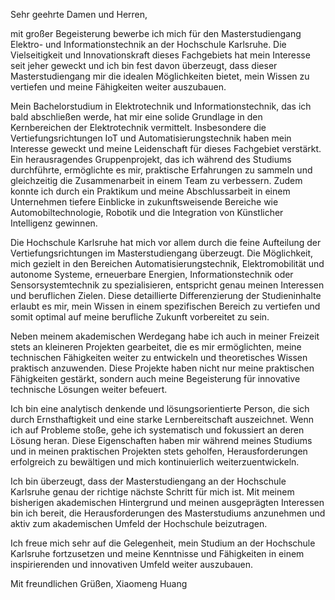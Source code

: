 Sehr geehrte Damen und Herren,

mit großer Begeisterung bewerbe ich mich für den Masterstudiengang Elektro- und Informationstechnik an der Hochschule Karlsruhe. Die Vielseitigkeit und Innovationskraft dieses Fachgebiets hat mein Interesse seit jeher geweckt und ich bin fest davon überzeugt, dass dieser Masterstudiengang mir die idealen Möglichkeiten bietet, mein Wissen zu vertiefen und meine Fähigkeiten weiter auszubauen. 

Mein Bachelorstudium in Elektrotechnik und Informationstechnik, das ich bald abschließen werde, hat mir eine solide Grundlage in den Kernbereichen der Elektrotechnik vermittelt. Insbesondere die Vertiefungsrichtungen IoT und Automatisierungstechnik haben mein Interesse geweckt und meine Leidenschaft für dieses Fachgebiet verstärkt. Ein herausragendes Gruppenprojekt, das ich während des Studiums durchführte, ermöglichte es mir, praktische Erfahrungen zu sammeln und gleichzeitig die Zusammenarbeit in einem Team zu verbessern. Zudem konnte ich durch ein Praktikum und meine Abschlussarbeit in einem Unternehmen tiefere Einblicke in zukunftsweisende Bereiche wie Automobiltechnologie, Robotik und die Integration von Künstlicher Intelligenz gewinnen. 

Die Hochschule Karlsruhe hat mich vor allem durch die feine Aufteilung der Vertiefungsrichtungen im Masterstudiengang überzeugt. Die Möglichkeit, mich gezielt in den Bereichen Automatisierungstechnik, Elektromobilität und autonome Systeme, erneuerbare Energien, Informationstechnik oder Sensorsystemtechnik zu spezialisieren, entspricht genau meinen Interessen und beruflichen Zielen. Diese detaillierte Differenzierung der Studieninhalte erlaubt es mir, mein Wissen in einem spezifischen Bereich zu vertiefen und somit optimal auf meine berufliche Zukunft vorbereitet zu sein. 

Neben meinem akademischen Werdegang habe ich auch in meiner Freizeit stets an kleineren Projekten gearbeitet, die es mir ermöglichten, meine technischen Fähigkeiten weiter zu entwickeln und theoretisches Wissen praktisch anzuwenden. Diese Projekte haben nicht nur meine praktischen Fähigkeiten gestärkt, sondern auch meine Begeisterung für innovative technische Lösungen weiter befeuert. 

Ich bin eine analytisch denkende und lösungsorientierte Person, die sich durch Ernsthaftigkeit und eine starke Lernbereitschaft auszeichnet. Wenn ich auf Probleme stoße, gehe ich systematisch und fokussiert an deren Lösung heran. Diese Eigenschaften haben mir während meines Studiums und in meinen praktischen Projekten stets geholfen, Herausforderungen erfolgreich zu bewältigen und mich kontinuierlich weiterzuentwickeln. 

Ich bin überzeugt, dass der Masterstudiengang an der Hochschule Karlsruhe genau der richtige nächste Schritt für mich ist. Mit meinem bisherigen akademischen Hintergrund und meinen ausgeprägten Interessen bin ich bereit, die Herausforderungen des Masterstudiums anzunehmen und aktiv zum akademischen Umfeld der Hochschule beizutragen. 

Ich freue mich sehr auf die Gelegenheit, mein Studium an der Hochschule Karlsruhe fortzusetzen und meine Kenntnisse und Fähigkeiten in einem inspirierenden und innovativen Umfeld weiter auszubauen. 

Mit freundlichen Grüßen, 
Xiaomeng Huang
